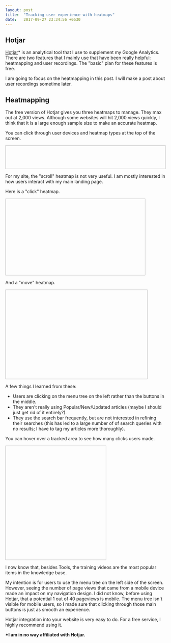```yaml
---
layout: post
title:  "Tracking user experience with heatmaps"
date:   2017-09-27 23:34:56 +0530
---
```


<h2>Hotjar</h2>

<p><a href="http://www.hotjar.com">Hotjar</a>* is an analytical tool that I use to supplement my Google Analytics. There are two features that I mainly use that have been really helpful: heatmapping and user recordings. The "basic" plan for these features is free.</p>

<p>I am going to focus on the heatmapping in this post. I will make a post about user recordings sometime later.</p>

<h2>Heatmapping</h2>

<p>The free version of Hotjar gives you three heatmaps to manage. They max out at 2,000 views. Although some websites will hit 2,000 views quickly, I think that it is a large enough sample size to make an accurate heatmap.</p>

<p>You can click through user devices and heatmap types at the top of the screen.</p>

<img href="#" alt="" width="817" height="74" />

<p>For my site, the "scroll" heatmap is not very useful. I am mostly interested in how users interact with my main landing page.</p>

<p>Here is a "click" heatmap.</p>

<img href="#" alt="" width="440" height="241" />

<p>And a "move" heatmap.</p>

<img href="#" alt="" width="447" height="281" />

<p>A few things I learned from these:</p>
<ul>
 	<li>Users are clicking on the menu tree on the left rather than the buttons in the middle.</li>
 	<li>They aren't really using Popular/New/Updated articles (maybe I should just get rid of it entirely?).</li>
 	<li>They use the search bar frequently, but are not interested in refining their searches (this has led to a large number of of search queries with no results; I have to tag my articles more thoroughly).</li>
</ul>
<p>You can hover over a tracked area to see how many clicks users made.</p>

<img href="#" alt="" width="317" height="359" />

<p>I now know that, besides Tools, the training videos are the most popular items in the knowledge base.</p>

<p>My intention is for users to use the menu tree on the left side of the screen. However, seeing the number of page views that came from a mobile device made an impact on my navigation design. I did not know, before using Hotjar, that a potential 1 out of 40 pageviews is mobile. The menu tree isn't visible for mobile users, so I made sure that clicking through those main buttons is just as smooth an experience.</p>

<p>Hotjar integration into your website is very easy to do. For a free service, I highly recommend using it.</p>

<strong>*I am in no way affiliated with Hotjar.</strong>